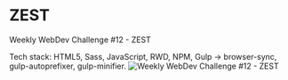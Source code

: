 # ZEST
Weekly WebDev Challenge #12 - ZEST

Tech stack: HTML5, Sass, JavaScript, RWD, NPM, Gulp -> browser-sync, gulp-autoprefixer, gulp-minifier.
![Weekly WebDev Challenge #12 - ZEST](http://soliniak.github.io/examples/zest/img/zest-og.jpg)
